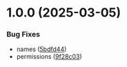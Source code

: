# 1.0.0 (2025-03-05)


### Bug Fixes

* names ([5bdfd44](https://github.com/b-hdev/devops.docker.containers/commit/5bdfd44bbd0b4304638b462326a0931fb0983eb6))
* permissions ([9f28c03](https://github.com/b-hdev/devops.docker.containers/commit/9f28c036bb430471fadb9f019852a1350769d462))
